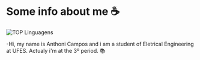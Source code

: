 # Some info about me ☕

![TOP Linguagens](https://github-readme-stats.vercel.app/api/top-langs/?username=Campos1911&layout=compact&theme=dracula) 

-Hi, my name is Anthoni Campos and i am a student of Eletrical Engineering at UFES. Actualy i'm at the 3º period. 📚

